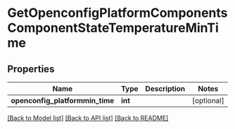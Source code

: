 # GetOpenconfigPlatformComponentsComponentStateTemperatureMinTime

## Properties
Name | Type | Description | Notes
------------ | ------------- | ------------- | -------------
**openconfig_platformmin_time** | **int** |  | [optional] 

[[Back to Model list]](../README.md#documentation-for-models) [[Back to API list]](../README.md#documentation-for-api-endpoints) [[Back to README]](../README.md)


